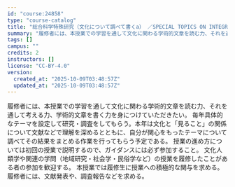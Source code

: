 ```yaml
---
id: "course:24858"
type: "course-catalog"
title: "総合科学特殊研究（文化について調べて書くa） ／SPECIAL TOPICS ON INTEGRATED ARTS AND SCIENCES: ANTHROPOLOGICAL RESEARCH METHODS A"
summary: "履修者には、本授業での学習を通して文化に関わる学術的文章を読む力、それを通して考える力、学術的文章を書く力を身につけていただきたい。 毎年具体的なテーマを設定して研究・調査をしてもらう。本年は文化と「見ること」の関係について文献などで理解を…"
tags: []
campus: ""
credits: 2
instructors: []
license: "CC-BY-4.0"
version:
  created_at: "2025-10-09T03:48:57Z"
  updated_at: "2025-10-09T03:48:57Z"
---
```

履修者には、本授業での学習を通して文化に関わる学術的文章を読む力、それを通して考える力、学術的文章を書く力を身につけていただきたい。 毎年具体的なテーマを設定して研究・調査をしてもらう。本年は文化と「見ること」の関係について文献などで理解を深めるとともに、自分が関心をもったテーマについて調べてその結果をまとめる作業を行ってもらう予定である。 授業の進め方については初回の授業で説明するので、ガイダンスには必ず参加すること。 文化人類学や関連の学問（地域研究・社会学・民俗学など）の授業を履修したことがある者の参加を歓迎する。 本授業では履修生に授業への積極的な関与を求める。履修者には、文献発表や、調査報告などを求める。

